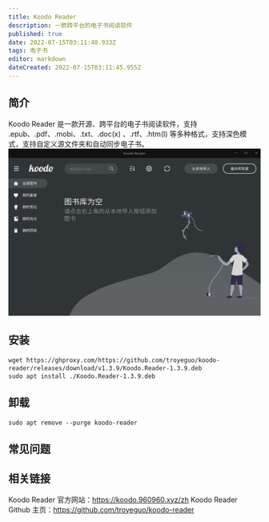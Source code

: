 ```yaml
---
title: Koodo Reader
description: 一款跨平台的电子书阅读软件
published: true
date: 2022-07-15T03:11:48.933Z
tags: 电子书
editor: markdown
dateCreated: 2022-07-15T03:11:45.955Z
---
```


## 简介
Koodo Reader 是一款开源、跨平台的电子书阅读软件，支持 .epub、.pdf、.mobi、.txt、.doc(x) 、.rtf、.htm(l) 等多种格式，支持深色模式，支持自定义源文件夹和自动同步电子书。
![koodo.png](/koodo.png)
## 安装
```
wget https://ghproxy.com/https://github.com/troyeguo/koodo-reader/releases/download/v1.3.9/Koodo.Reader-1.3.9.deb
sudo apt install ./Koodo.Reader-1.3.9.deb
```

## 卸载
```
sudo apt remove --purge koodo-reader
```

## 常见问题
## 相关链接
Koodo Reader 官方网站：https://koodo.960960.xyz/zh
Koodo Reader Github 主页：https://github.com/troyeguo/koodo-reader